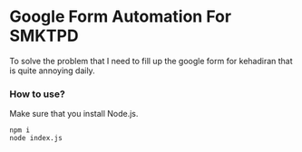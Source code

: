 # Google Form Automation For SMKTPD

To solve the problem that I need to fill up the google form for kehadiran that is quite annoying daily.

### How to use?
Make sure that you install Node.js.

[^1]: Clone this repository to your own computer
[^2]: Run these commmand
```
npm i
node index.js
```
